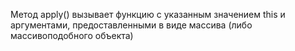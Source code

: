 Метод apply() вызывает функцию с указанным значением this и аргументами, предоставленными в виде массива (либо массивоподобного объекта)
